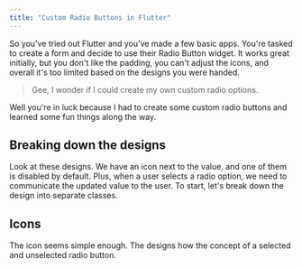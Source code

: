 ```yaml
---
title: "Custom Radio Buttons in Flutter"
---
```


So you've tried out Flutter and you've made a few basic apps. You're tasked to create a form and decide to use their Radio Button widget. It works great initially, but you don't like the padding, you can't adjust the icons, and overall it's too limited based on the designs you were handed.

> Gee, I wonder if I could create my own custom radio options.

Well you're in luck because I had to create some custom radio buttons and learned some fun things along the way.

## Breaking down the designs

Look at these designs. We have an icon next to the value, and one of them is disabled by default. Plus, when a user selects a radio option, we need to communicate the updated value to the user. To start, let's break down the design into separate classes.

## Icons

The icon seems simple enough. The designs how the concept of a selected and unselected radio button.
